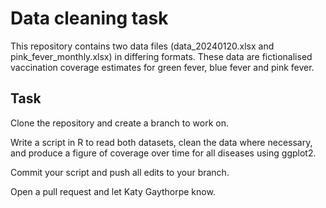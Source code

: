 # Data cleaning task

This repository contains two data files (data_20240120.xlsx and pink_fever_monthly.xlsx) in differing formats. These data are fictionalised vaccination coverage estimates for green fever, blue fever and pink fever.

## Task

Clone the repository and create a branch to work on.

Write a script in R to read both datasets, clean the data where necessary, and produce a figure of coverage over time for all diseases using ggplot2. 

Commit your script and push all edits to your branch.

Open a pull request and let Katy Gaythorpe know. 
